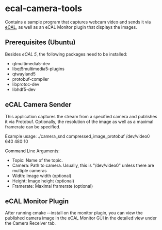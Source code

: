 # ecal-camera-tools

Contains a sample program that captures webcam video and sends it via [eCAL](https://eclipse-ecal.github.io/ecal/), as well as an eCAL Monitor plugin that displays the images.

## Prerequisites (Ubuntu)

Besides *eCAL 5*, the following packages need to be installed:

* qtmultimedia5-dev
* libqt5multimedia5-plugins
* qtwayland5
* protobuf-compiler
* libprotoc-dev
* libhdf5-dev

## eCAL Camera Sender

This application captures the stream from a specified camera and publishes it via Protobuf. Optionally, the resolution of the image as well as a maximal framerate can be specified.

Example usage: ./camera_snd compressed_image_protobuf /dev/video0 640 480 10

Command Line Arguments:
* Topic: Name of the topic.
* Camera: Path to camera. Usually, this is "/dev/video0" unless there are multiple cameras
* Width: Image width (optional)
* Height: Image height (optional)
* Framerate: Maximal framerate (optional)

## eCAL Monitor Plugin

After running cmake --install on the monitor plugin, you can view the published camera image in the eCAL Monitor GUI in the detailed view under the Camera Receiver tab.